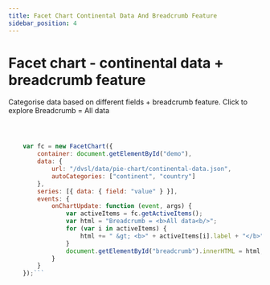 ```yaml
---
title: Facet Chart Continental Data And Breadcrumb Feature
sidebar_position: 4
---
```


# Facet chart - continental data + breadcrumb feature

Categorise data based on different fields + breadcrumb feature. Click to explore
Breadcrumb = All data
<!-- Image -->
```js 



    var fc = new FacetChart({
        container: document.getElementById("demo"),
        data: {
            url: "/dvsl/data/pie-chart/continental-data.json",
            autoCategories: ["continent", "country"]
        },
        series: [{ data: { field: "value" } }],
        events: {
            onChartUpdate: function (event, args) {
                var activeItems = fc.getActiveItems();
                var html = "Breadcrumb = <b>All data<b/>";
                for (var i in activeItems) {
                    html += " &gt; <b>" + activeItems[i].label + "</b>";
                }
                document.getElementById("breadcrumb").innerHTML = html;
            }
        }
    });```